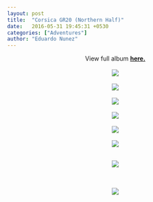 ```yaml
---
layout: post
title:  "Corsica GR20 (Northern Half)"
date:   2016-05-31 19:45:31 +0530
categories: ["Adventures"]
author: "Eduardo Nunez"
---
```


<div style="text-align: center;">

View full album <strong><a href="https://goo.gl/photos/9BqCHGkRWnNKMwXE9">here.</a></strong>
<br><br>
<a href='https://photos.google.com/share/AF1QipPcgYjAMUjjtlOt6O3-y69JcfxvSUTlnVMiT9d_blSBqD270N9QjeJ7QmQNbPLaXA?key=WDlLV2FCWld1ZzlpWGgwVnU3cFlVbnJXUnp1WWF3&source=ctrlq.org'><img src='https://lh3.googleusercontent.com/5ovUJmfTZ1qqP9LNpxQyUTrIrGpYoZySAcK7rq0kY79GVemU5sn7MpYzBUIvAhggzcfs-CDTdBf136Nn6MVhk7wtiK587RdndhNy2RLq7PMA9XT7RQxZwQmHWGGAFLkXFY-98w' /></a>
<br><br>
<a href='https://photos.google.com/share/AF1QipPjM6rc2nkCg9WCuQRzS5DRmKLtAgK2HhUIFefR1X3JktijruOLx_ZNrsXVxuJH-A?key=d19xSlJ4SVpXcXBVeFU5cWZvUkYyazBoTjNqaURn&source=ctrlq.org'><img src='https://lh3.googleusercontent.com/zfEK_vm01GQ0wHpomANGBGYdyqCr9FKDhrHVpELSXCR8boMgBO97YE4CgLJyRwhA1GnmM2T-JoG6Gk2ZuTKwbF5sFcdTtoeRi_e6-_82Hs73JalVIePLLnKr7uIld4t7gVM6UQ' /></a>
<br><br>
<a href='https://photos.google.com/share/AF1QipMB8n5NuTnaV9l6tYhOf47C4uzPp5OCrFul3ED_L0A-IxfdOp58U_Ee88q8Ps5lSg?key=Vk02dDdDUDB6ODVRMm5pN0ZYMnVVS3lJaVNTbEdn&source=ctrlq.org'><img src='https://lh3.googleusercontent.com/nzfvLalaA_y5XZ0NPRSF3fLKzH9LVSEtjYCnKq21tZlhPpW10t2r8gxNcUX2ezEYiWm3JajJRBQY8r95OHtOWIJvQhh1nB4EkX3Z1Wifevyl0EJQvCPnX74gD30mucU3gH2MJA' /></a>
<br><br>
<a href='https://photos.google.com/share/AF1QipMIX2_MJKhAfVKHJUIiLM3-yguLi0PnpdyIfVycoDVark_UHHxKAwChkoun15FSlA?key=MGxoRURjQm8waElsTjBRVVNYaHQxQ2ZER196X2ZR&source=ctrlq.org'><img src='https://lh3.googleusercontent.com/HlAfTiQzIm5exl4pIGqKwsZ5EXrzYy6A63n3G3S5d6hJGmuRdxMRBdNFSpBwwpBo-aITc3a2YhbHi2XPtBTwGfLVqWX749MyZ6P4m6A3OTez28LgrXbA_ybd5PvdKoTRCKsltg' /></a>
<br><br>
<a href='https://photos.google.com/share/AF1QipOE-TE9boXmY9lbZfmsSgNX0HU5Go4Ij75vLq5-Y69K1bT2wwEwnvZKNqtZD-vQPQ?key=dV9yVmJYaE9NTE9XVEZTTDg0ei1SLVdidVlHM0d3&source=ctrlq.org'><img src='https://lh3.googleusercontent.com/olZezgnPU40Tea-BIK8x_DWjijqABcBd60SM_8kStGOog_RoUNQHs-QtZuAyGYxWO6kaTSqHPYx4RTRa0XOnSIDnouUEUyRWsHv8AZJhN8lKVUyrvoPx_WVNuhbgPKenQeN4ow' /></a>
<br><br>
<a href='https://photos.google.com/share/AF1QipMNnu92X8pDjX6HLmh51YAlaQPzAiNaVWi0zwwAO3GVYKHKaciYfa0XAHpG3Cr9qQ?key=LTBiOTBRNGJvaWw0VGp3SXhobkpiVWxLRGxEbmRR&source=ctrlq.org'><img src='https://lh3.googleusercontent.com/O4J1rYD3Gg0CnjQ-sqL3BCDtG8FX0KlkFlEYEN_O1bFBd47P_0sJC8luhTufKJsWfpK2dkxrpELDi-1Kx1XsSqGdlGBYsjGuNwzeUa5JUUpQO5E6lk2F0_p58PBCFD-xCIKgHw' /></a>
<br><br>

<a href='https://photos.google.com/share/AF1QipNRpGUCw6XmTYojat1piK_DJR61n_bvLASxR_2O6I4V2nSEB4yk8ZAf9b8BYUrBgw?key=VnIwUmVhdVpSTUQ5VTlKVk5HalNpaUF3ZFVjS1Z3&source=ctrlq.org'><img src='https://lh3.googleusercontent.com/wtuCbNbbHKLdy5Dyyk7jTy7gfxEU1jg-I-SxoWCdNtop3k__AqZArhPd_aPSaS4LukA5eICeDxy9xu6pBmhXHFgFoXUptpoYiLoaC8Q6BJNPwGO2FVSYtOA4pLTeT-deQjNqhA' /></a>

<br><br>
<a href='https://photos.google.com/share/AF1QipMDP1IVN3JbAXHK-9E-16zkBs1zsKMfKzAMSsSgoMCtUnjNzjIJVIlbJdz8KFGt7Q?key=YUNLbzJwYjVEb0JBaGFmLVd1Q2prWnUzZEdDLUJ3&source=ctrlq.org'><img src='https://lh3.googleusercontent.com/JFNdWWHJh_KGjFf6cO69RvD5UKhTGfPeIHvM4nuozJBkcRaPWB3aozJ6qjQbKNvc6dHR-e7KEGQjvjFgCQDUL58Slsss9bTFXZbKsDFc-I-Q6eu77JtuGyoN6CDPpM8fezR1_A' /></a>

</div>